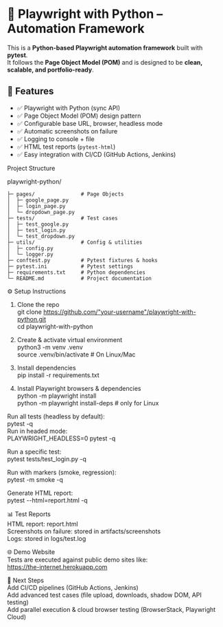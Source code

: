 # 📘 Playwright with Python – Automation Framework

This is a **Python-based Playwright automation framework** built with **pytest**.  
It follows the **Page Object Model (POM)** and is designed to be **clean, scalable, and portfolio-ready**.  

## 🚀 Features
- ✅ Playwright with Python (sync API)  
- ✅ Page Object Model (POM) design pattern  
- ✅ Configurable base URL, browser, headless mode  
- ✅ Automatic screenshots on failure  
- ✅ Logging to console + file  
- ✅ HTML test reports (`pytest-html`)  
- ✅ Easy integration with CI/CD (GitHub Actions, Jenkins)  

Project Structure

playwright-python/

    ├─ pages/               # Page Objects
    │  ├─ google_page.py
    │  ├─ login_page.py
    │  └─ dropdown_page.py
    ├─ tests/               # Test cases
    │  ├─ test_google.py
    │  ├─ test_login.py
    │  └─ test_dropdown.py
    ├─ utils/               # Config & utilities
    │  ├─ config.py
    │  └─ logger.py
    ├─ conftest.py          # Pytest fixtures & hooks
    ├─ pytest.ini           # Pytest settings
    ├─ requirements.txt     # Python dependencies
    └─ README.md            # Project documentation

⚙️ Setup Instructions

1. Clone the repo    
 git clone https://github.com/"your-username"/playwright-with-python.git   
cd playwright-with-python

2. Create & activate virtual environment   
    python3 -m venv .venv  
    source .venv/bin/activate   # On Linux/Mac    

3. Install dependencies   
    pip install -r requirements.txt   

4. Install Playwright browsers & dependencies   
    python -m playwright install  
    python -m playwright install-deps  # only for Linux   


Run all tests (headless by default):   
    pytest -q   
    Run in headed mode:   
    PLAYWRIGHT_HEADLESS=0 pytest -q   

Run a specific test:   
    pytest tests/test_login.py -q   

Run with markers (smoke, regression):   
    pytest -m smoke -q   

Generate HTML report:   
    pytest --html=report.html -q   

📊 Test Reports   
    HTML report: report.html   
    Screenshots on failure: stored in artifacts/screenshots   
    Logs: stored in logs/test.log   

🌐 Demo Website   
    Tests are executed against public demo sites like:   
    https://the-internet.herokuapp.com   

🔮 Next Steps   
    Add CI/CD pipelines (GitHub Actions, Jenkins)   
    Add advanced test cases (file upload,    downloads, shadow DOM, API testing)      
    Add parallel execution & cloud browser testing (BrowserStack, Playwright Cloud)   